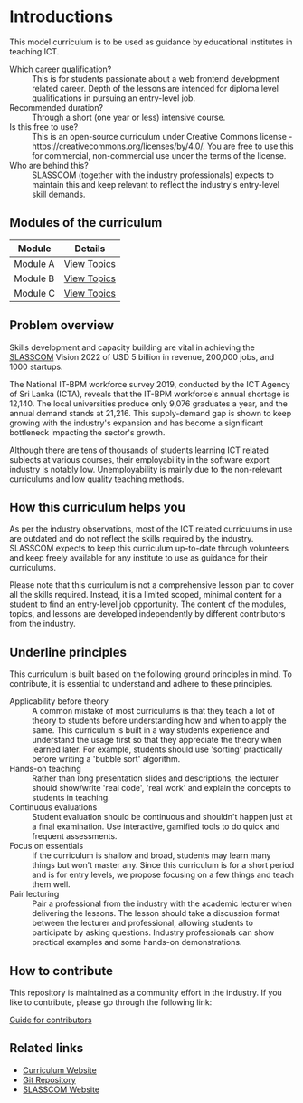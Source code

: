 # Introductions

This model curriculum is to be used as guidance by educational institutes in teaching ICT.

<dl>
<dt>Which career qualification?</dt>
<dd>This is for students passionate about a web frontend development related career. Depth of the lessons are intended for diploma level qualifications in pursuing an entry-level job.</dd>
<dt>Recommended duration?</dt>
<dd>Through a short (one year or less) intensive course.</dd>
<dt>Is this free to use?</dt>
<dd>This is an open-source curriculum under Creative Commons license - https://creativecommons.org/licenses/by/4.0/. You are free to use this for commercial, non-commercial use under the terms of the license. </dd>
<dt>Who are behind this?</dt>
<dd>SLASSCOM (together with the industry professionals) expects to maintain this and keep relevant to reflect the industry's entry-level skill demands. </dd>
</dl>

## Modules of the curriculum

| Module                         | Details                                                   |
| ------------------------------ | --------------------------------------------------------- |
| Module A         | [View Topics](./module-a/README.md)    |
| Module B         | [View Topics](./module-a/README.md)    |
| Module C         | [View Topics](./module-a/README.md)    |

## Problem overview

Skills development and capacity building are vital in achieving the [SLASSCOM](https://slasscom.lk) Vision 2022 of USD 5 billion in revenue, 200,000 jobs, and 1000 startups.

The National IT-BPM workforce survey 2019, conducted by the ICT Agency of Sri Lanka (ICTA), reveals that the IT-BPM workforce's annual shortage is 12,140. The local universities produce only 9,076 graduates a year, and the annual demand stands at 21,216. This supply-demand gap is shown to keep growing with the industry's expansion and has become a significant bottleneck impacting the sector's growth.

Although there are tens of thousands of students learning ICT related subjects at various courses, their employability in the software export industry is notably low. Unemployability is mainly due to the non-relevant curriculums and low quality teaching methods.

## How this curriculum helps you

As per the industry observations, most of the ICT related curriculums in use are outdated and do not reflect the skills required by the industry. SLASSCOM expects to keep this curriculum up-to-date through volunteers and keep freely available for any institute to use as guidance for their curriculums.

Please note that this curriculum is not a comprehensive lesson plan to cover all the skills required. Instead, it is a limited scoped, minimal content for a student to find an entry-level job opportunity. The content of the modules, topics, and lessons are developed independently by different contributors from the industry.

## Underline principles

This curriculum is built based on the following ground principles in mind. To contribute, it is essential to understand and adhere to these principles.

<dl>
<dt>Applicability before theory</dt>
<dd>A common mistake of most curriculums is that they teach a lot of theory to students before understanding how and when to apply the same. This curriculum is built in a way students experience and understand the usage first so that they appreciate the theory when learned later. For example, students should use 'sorting' practically before writing a 'bubble sort' algorithm.</dd>
<dt>Hands-on teaching</dt>
<dd>Rather than long presentation slides and descriptions, the lecturer should show/write 'real code', 'real work' and explain the concepts to students in teaching.</dd>
<dt>Continuous evaluations</dt>
<dd>Student evaluation should be continuous and shouldn't happen just at a final examination. Use interactive, gamified tools to do quick and frequent assessments.
</dd>
<dt>Focus on essentials</dt>
<dd>If the curriculum is shallow and broad, students may learn many things but won't master any. Since this curriculum is for a short period and is for entry levels, we propose focusing on a few things and teach them well.
</dd>
<dt>Pair lecturing</dt>
<dd>Pair a professional from the industry with the academic lecturer when delivering the lessons. The lesson should take a discussion format between the lecturer and professional, allowing students to participate by asking questions. Industry professionals can show practical examples and some hands-on demonstrations.
</dd>
</dl>

## How to contribute

This repository is maintained as a community effort in the industry. If you like to contribute, please go through the following link:

[Guide for contributors](./CONTRIBUTE.md)

## Related links

- [Curriculum Website](https://slasscom.github.io/slasscom-web-frontend-developer)
- [Git Repository](https://github.com/SLASSCOM/slasscom-web-frontend-developer)
- [SLASSCOM Website](https://slasscom.lk)
